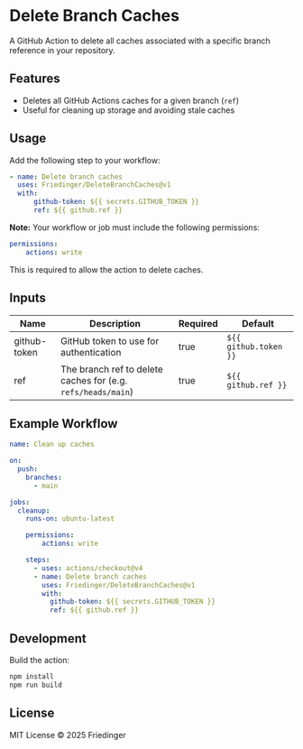 # Delete Branch Caches

A GitHub Action to delete all caches associated with a specific branch reference in your repository.

## Features

-   Deletes all GitHub Actions caches for a given branch (`ref`)
-   Useful for cleaning up storage and avoiding stale caches

## Usage

Add the following step to your workflow:

```yaml
- name: Delete branch caches
  uses: Friedinger/DeleteBranchCaches@v1
  with:
      github-token: ${{ secrets.GITHUB_TOKEN }}
      ref: ${{ github.ref }}
```

**Note:** Your workflow or job must include the following permissions:

```yaml
permissions:
    actions: write
```

This is required to allow the action to delete caches.

## Inputs

| Name         | Description                                                  | Required | Default               |
| ------------ | ------------------------------------------------------------ | -------- | --------------------- |
| github-token | GitHub token to use for authentication                       | true     | `${{ github.token }}` |
| ref          | The branch ref to delete caches for (e.g. `refs/heads/main`) | true     | `${{ github.ref }}`   |

## Example Workflow

```yaml
name: Clean up caches

on:
  push:
    branches:
      - main

jobs:
  cleanup:
    runs-on: ubuntu-latest

	permissions:
  		actions: write

    steps:
      - uses: actions/checkout@v4
      - name: Delete branch caches
        uses: Friedinger/DeleteBranchCaches@v1
        with:
          github-token: ${{ secrets.GITHUB_TOKEN }}
          ref: ${{ github.ref }}
```

## Development

Build the action:

```sh
npm install
npm run build
```

## License

MIT License © 2025 Friedinger

